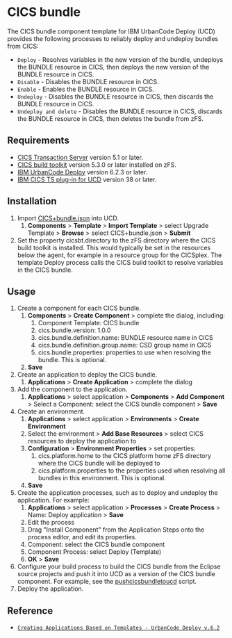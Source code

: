 # CICS bundle

The CICS bundle component template for IBM UrbanCode Deploy (UCD) provides the following processes to reliably deploy and undeploy bundles from CICS:

* `Deploy` - Resolves variables in the new version of the bundle, undeploys the BUNDLE resource in CICS, then deploys the new version of the BUNDLE resource in CICS.
* `Disable` - Disables the BUNDLE resource in CICS.
* `Enable` - Enables the BUNDLE resource in CICS.
* `Undeploy` - Disables the BUNDLE resource in CICS, then discards the BUNDLE resource in CICS.
* `Undeploy and delete` - Disables the BUNDLE resource in CICS, discards the BUNDLE resource in CICS, then deletes the bundle from zFS.

## Requirements

* [CICS Transaction Server](https://www.ibm.com/ms-en/marketplace/cics-transaction-server) version 5.1 or later.
* [CICS build toolkit](http://www.ibm.com/support/docview.wss?uid=swg24041185) version 5.3.0 or later installed on zFS.
* [IBM UrbanCode Deploy](https://developer.ibm.com/urbancode/products/urbancode-deploy/) version 6.2.3 or later.
* [IBM CICS TS plug-in for UCD](https://developer.ibm.com/urbancode/plugin/cics-ts/) version 38 or later.

## Installation

1. Import [CICS+bundle.json](CICS+bundle.json) into UCD.
   1. **Components** > **Template** > **Import Template** > select Upgrade Template > **Browse** > select CICS+bundle.json > **Submit**
1. Set the property cicsbt.directory to the zFS directory where the CICS build toolkit is installed. This would typically be set in the resources below the agent, for example in a resource group for the CICSplex. The template Deploy process calls the CICS build toolkit to resolve variables in the CICS bundle.
  
## Usage

1. Create a component for each CICS bundle.
   1. **Components** > **Create Component** > complete the dialog, including:
      1. Component Template: CICS bundle
      1. cics.bundle.version: 1.0.0
      1. cics.bundle.definition.name: BUNDLE resource name in CICS 
      1. cics.bundle.definition.group.name: CSD group name in CICS
      1. cics.bundle.properties: properties to use when resolving the bundle. This is optional.
   1. **Save**
1. Create an application to deploy the CICS bundle.
   1. **Applications** > **Create Application** > complete the dialog
1. Add the component to the application.
   1. **Applications** > select application > **Components** > **Add Component** > Select a Component: select the CICS bundle component > **Save**
1. Create an environment.
   1. **Applications** > select application > **Environments** > **Create Environment**
   1. Select the environment > **Add Base Resources** > select CICS resources to deploy the application to 
   1. **Configuration** > **Environment Properties** > set properties:
      1. cics.platform.home to the CICS platform home zFS directory where the CICS bundle will be deployed to
      1. cics.platform.properties to the properties used when resolving all bundles in this environment. This is optional.
   1. **Save**
1. Create the application processes, such as to deploy and undeploy the application. For example:
   1. **Applications** > select application > **Processes** > **Create Process** > Name: Deploy application > **Save**
   1. Edit the process
   1. Drag "Install Component" from the Application Steps onto the process editor, and edit its properties.
   1. Component: select the CICS bundle component 
   1. Component Process: select Deploy (Template)
   1. **OK** > **Save**
1. Configure your build process to build the CICS bundle from the Eclipse source projects and push it into UCD as a version of the CICS bundle component. For example, see the [pushcicsbundletoucd](https://github.com/cicsdev/cics-bundle-scripts/tree/master/pushcicsbundletoucd) script.
1. Deploy the application.

## Reference

* [`Creating Applications Based on Templates - UrbanCode Deploy v.6.2`](https://developer.ibm.com/urbancode/videos/creating-applications-based-on-templates-urbancode-deploy-v-6-2/)
